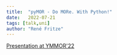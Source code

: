 ```yaml
---
title:  "pyMOR - Do MORe. With Python!"
date:   2022-07-21
tags: [talk,uni]
author: "René Fritze"
---
```


[Presentation at YMMOR'22](https://rene.fritze.me/22-ymmor/)
